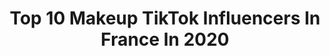 ---
title: Top 10 Makeup TikTok Influencers In France In 2020
description: >-
  Find top makeup TikTok influencers in France in 2020. Most popular hashtags: #tutorial #drole #natural #transformation.
platform: TikTok
profiles:
  - username: "enzo_tout_seul"
    fullname: >-
      Enzo
    location: "France"
    followers: 14170
    engagement: 2585
    commentsToLikes: 0.068492
    id: ck902s9qycrkl0j78ky91xl2q
    verified: false
    hashtags: ""
  - username: "nanaquine"
    fullname: >-
      Aurélie Annequin
    location: "France"
    followers: 4741
    engagement: 1147
    commentsToLikes: 0.066937
    id: ck9ej97bc1k610j78ozsuo2t9
    verified: false
    hashtags: "#makeupoftheday, #folie, #pictureoftheday, #makeupaddict"
  - username: "thefrenchbeautyboy"
    fullname: >-
      Chad Monroe
    location: "France"
    followers: 7539
    engagement: 924
    commentsToLikes: 0.052618
    id: ck900yitqb14t0j785fm2r3hf
    verified: false
    hashtags: "#lavoix, #collissimo, #postbadcheck, #tutomakeup"
  - username: "noabensegnor"
    fullname: >-
      Noabensegnor
    location: "France"
    followers: 34723
    engagement: 1729
    commentsToLikes: 0.044541
    id: ckac4skhncpxs0i785c31u0o7
    verified: false
    hashtags: "#covid, #abonnetoi, #transition, #magie"
  - username: "maybefromhell"
    fullname: >-
      Maybefromhell 🌙
    location: "France"
    followers: 26368
    engagement: 1553
    commentsToLikes: 0.020549
    id: ck9er9znz0wgj0j787wcqrihp
    verified: false
    hashtags: "#thejoker, #zoomgrosplan, #remuslupin, #harrypotter"
  - username: "juju.lpbdt"
    fullname: >-
      Juju 🌞
    location: "France"
    followers: 33025
    engagement: 1303
    commentsToLikes: 0.024150
    id: ck807csxypwrk0j78w3oj9wdg
    verified: false
    hashtags: "#reverse, #poutoi, #english, #outfitchallenge"
  - username: "emmasansmakeup"
    fullname: >-
      Emma
    location: "France"
    followers: 252240
    engagement: 3163
    commentsToLikes: 0.007852
    id: ck9c7bbl0rsvs0j78rhuohshu
    verified: false
    hashtags: "#swag, #painting, #transition, #photo"
  - username: "mel.dncl"
    fullname: >-
      ✨ M E L I S S A ✨
    location: "France"
    followers: 284663
    engagement: 1413
    commentsToLikes: 0.008459
    id: ck83z9gjsyw220j789ldl7pia
    verified: false
    hashtags: "#plastic, #scratches, #fakemakeup, #glowup"
  - username: "lea_bellin"
    fullname: >-
      lea_bellin
    location: "France"
    followers: 14484
    engagement: 645
    commentsToLikes: 0.027584
    id: ckai0hooy7qh30i782l2ia8zv
    verified: false
    hashtags: "#haul, #zola, #bellydance, #blackgirl"
  - username: "missou_makeup"
    fullname: >-
      Missou
    location: "France"
    followers: 173645
    engagement: 1957
    commentsToLikes: 0.008489
    id: ck9ka8wyxg9w00j78iy1y9syp
    verified: false
    hashtags: "#onvavoirquivacroirequejesuisunmec, #extremetransformation, #hey, #leshaultoutemavie"
---